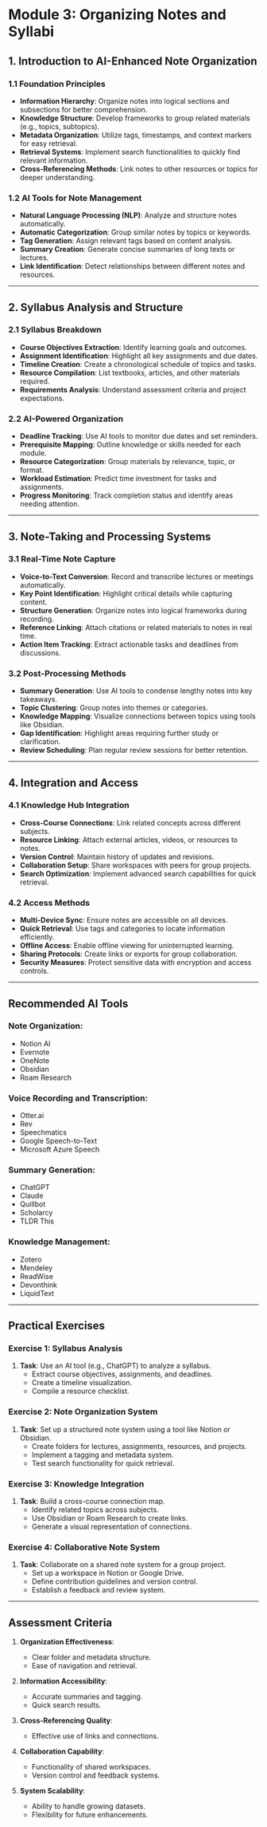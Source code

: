 # Module 3: Organizing Notes and Syllabi

## 1. Introduction to AI-Enhanced Note Organization

### 1.1 Foundation Principles
- **Information Hierarchy**: Organize notes into logical sections and subsections for better comprehension.
- **Knowledge Structure**: Develop frameworks to group related materials (e.g., topics, subtopics).
- **Metadata Organization**: Utilize tags, timestamps, and context markers for easy retrieval.
- **Retrieval Systems**: Implement search functionalities to quickly find relevant information.
- **Cross-Referencing Methods**: Link notes to other resources or topics for deeper understanding.

### 1.2 AI Tools for Note Management
- **Natural Language Processing (NLP)**: Analyze and structure notes automatically.
- **Automatic Categorization**: Group similar notes by topics or keywords.
- **Tag Generation**: Assign relevant tags based on content analysis.
- **Summary Creation**: Generate concise summaries of long texts or lectures.
- **Link Identification**: Detect relationships between different notes and resources.

---

## 2. Syllabus Analysis and Structure

### 2.1 Syllabus Breakdown
- **Course Objectives Extraction**: Identify learning goals and outcomes.
- **Assignment Identification**: Highlight all key assignments and due dates.
- **Timeline Creation**: Create a chronological schedule of topics and tasks.
- **Resource Compilation**: List textbooks, articles, and other materials required.
- **Requirements Analysis**: Understand assessment criteria and project expectations.

### 2.2 AI-Powered Organization
- **Deadline Tracking**: Use AI tools to monitor due dates and set reminders.
- **Prerequisite Mapping**: Outline knowledge or skills needed for each module.
- **Resource Categorization**: Group materials by relevance, topic, or format.
- **Workload Estimation**: Predict time investment for tasks and assignments.
- **Progress Monitoring**: Track completion status and identify areas needing attention.

---

## 3. Note-Taking and Processing Systems

### 3.1 Real-Time Note Capture
- **Voice-to-Text Conversion**: Record and transcribe lectures or meetings automatically.
- **Key Point Identification**: Highlight critical details while capturing content.
- **Structure Generation**: Organize notes into logical frameworks during recording.
- **Reference Linking**: Attach citations or related materials to notes in real time.
- **Action Item Tracking**: Extract actionable tasks and deadlines from discussions.

### 3.2 Post-Processing Methods
- **Summary Generation**: Use AI tools to condense lengthy notes into key takeaways.
- **Topic Clustering**: Group notes into themes or categories.
- **Knowledge Mapping**: Visualize connections between topics using tools like Obsidian.
- **Gap Identification**: Highlight areas requiring further study or clarification.
- **Review Scheduling**: Plan regular review sessions for better retention.

---

## 4. Integration and Access

### 4.1 Knowledge Hub Integration
- **Cross-Course Connections**: Link related concepts across different subjects.
- **Resource Linking**: Attach external articles, videos, or resources to notes.
- **Version Control**: Maintain history of updates and revisions.
- **Collaboration Setup**: Share workspaces with peers for group projects.
- **Search Optimization**: Implement advanced search capabilities for quick retrieval.

### 4.2 Access Methods
- **Multi-Device Sync**: Ensure notes are accessible on all devices.
- **Quick Retrieval**: Use tags and categories to locate information efficiently.
- **Offline Access**: Enable offline viewing for uninterrupted learning.
- **Sharing Protocols**: Create links or exports for group collaboration.
- **Security Measures**: Protect sensitive data with encryption and access controls.

---

## Recommended AI Tools

### Note Organization:
- Notion AI
- Evernote
- OneNote
- Obsidian
- Roam Research

### Voice Recording and Transcription:
- Otter.ai
- Rev
- Speechmatics
- Google Speech-to-Text
- Microsoft Azure Speech

### Summary Generation:
- ChatGPT
- Claude
- Quillbot
- Scholarcy
- TLDR This

### Knowledge Management:
- Zotero
- Mendeley
- ReadWise
- Devonthink
- LiquidText

---

## Practical Exercises

### Exercise 1: Syllabus Analysis
1. **Task**: Use an AI tool (e.g., ChatGPT) to analyze a syllabus.
   - Extract course objectives, assignments, and deadlines.
   - Create a timeline visualization.
   - Compile a resource checklist.

### Exercise 2: Note Organization System
1. **Task**: Set up a structured note system using a tool like Notion or Obsidian.
   - Create folders for lectures, assignments, resources, and projects.
   - Implement a tagging and metadata system.
   - Test search functionality for quick retrieval.

### Exercise 3: Knowledge Integration
1. **Task**: Build a cross-course connection map.
   - Identify related topics across subjects.
   - Use Obsidian or Roam Research to create links.
   - Generate a visual representation of connections.

### Exercise 4: Collaborative Note System
1. **Task**: Collaborate on a shared note system for a group project.
   - Set up a workspace in Notion or Google Drive.
   - Define contribution guidelines and version control.
   - Establish a feedback and review system.

---

## Assessment Criteria

1. **Organization Effectiveness**:
   - Clear folder and metadata structure.
   - Ease of navigation and retrieval.

2. **Information Accessibility**:
   - Accurate summaries and tagging.
   - Quick search results.

3. **Cross-Referencing Quality**:
   - Effective use of links and connections.

4. **Collaboration Capability**:
   - Functionality of shared workspaces.
   - Version control and feedback systems.

5. **System Scalability**:
   - Ability to handle growing datasets.
   - Flexibility for future enhancements.

